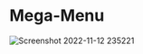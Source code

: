 # Mega-Menu
![Screenshot 2022-11-12 235221](https://user-images.githubusercontent.com/74202040/201489075-91ee1d92-be5f-4941-b2e2-2e9855c03633.png)
